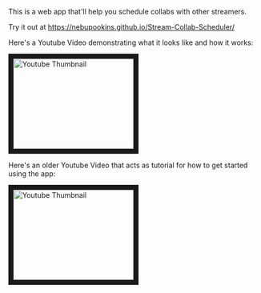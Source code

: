 This is a web app that'll help you schedule collabs with other streamers.

Try it out at https://nebupookins.github.io/Stream-Collab-Scheduler/

Here's a Youtube Video demonstrating what it looks like and how it works:

<a href="http://www.youtube.com/watch?feature=player_embedded&v=tqP5UEHn9B0" target="_blank"><img src="http://img.youtube.com/vi/tqP5UEHn9B0/0.jpg" 
alt="Youtube Thumbnail" width="240" height="180" border="10" /></a>

Here's an older Youtube Video that acts as tutorial for how to get started using the app:

<a href="http://www.youtube.com/watch?feature=player_embedded&v=OLZK5ADSDK0" target="_blank"><img src="http://img.youtube.com/vi/OLZK5ADSDK0/0.jpg" 
alt="Youtube Thumbnail" width="240" height="180" border="10" /></a>
